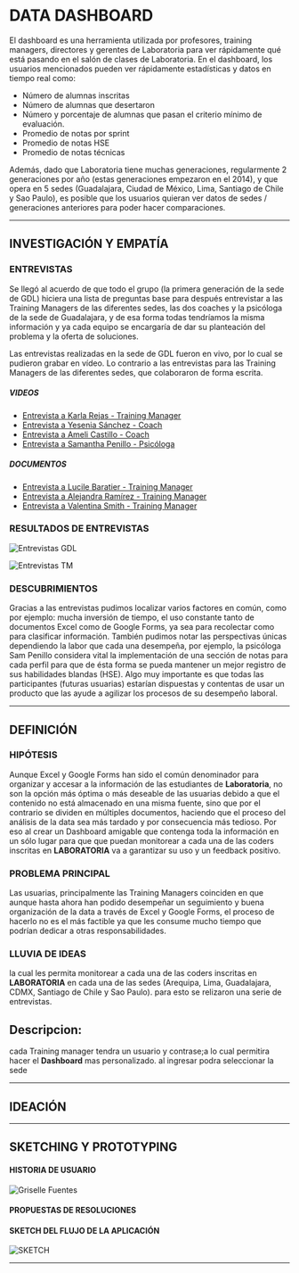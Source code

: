 # **DATA DASHBOARD**


El dashboard es una herramienta utilizada por profesores, training managers, directores y gerentes de Laboratoria para ver rápidamente qué está pasando en el salón de clases de Laboratoria. En el dashboard, los usuarios mencionados pueden ver rápidamente estadísticas y datos en tiempo real como:
+ Número de alumnas inscritas
+ Número de alumnas que desertaron
+ Número y porcentaje de alumnas que pasan el criterio mínimo de evaluación.
+ Promedio de notas por sprint
+ Promedio de notas HSE
+ Promedio de notas técnicas

Además, dado que Laboratoria tiene muchas generaciones, regularmente 2 generaciones por año (estas generaciones empezaron en el 2014), y que opera en 5 sedes (Guadalajara, Ciudad de México, Lima, Santiago de Chile y Sao Paulo), es posible que los usuarios quieran ver datos de sedes / generaciones anteriores para poder hacer comparaciones.

---
## INVESTIGACIÓN Y EMPATÍA

### ENTREVISTAS
Se llegó al acuerdo de que todo el grupo (la primera generación de la sede de GDL) hiciera una lista de preguntas base para después entrevistar a las Training Managers de las diferentes sedes, las dos coaches y la psicóloga de la sede de Guadalajara, y de esa forma todas tendríamos la misma información y ya cada equipo se encargaría de dar su planteación del problema y la oferta de soluciones.

Las entrevistas realizadas en la sede de GDL fueron en vivo, por lo cual se pudieron grabar en vídeo. Lo contrario a las entrevistas para las Training Managers de las diferentes sedes, que colaboraron de forma escrita.

##### VIDEOS
+ [Entrevista a Karla Rejas - Training Manager](https://www.youtube.com/watch?v=ydkRl33TN0g)
+ [Entrevista a Yesenia Sánchez - Coach](https://www.youtube.com/watch?v=WfA5FjN4rFQ&t=1s)
+ [Entrevista a Ameli Castillo - Coach](https://www.youtube.com/watch?v=vkNDiGRlch8&t=8s)
+ [Entrevista a Samantha Penillo - Psicóloga](https://www.youtube.com/watch?v=j8vlV6c8IWg)

##### DOCUMENTOS
+ [Entrevista a Lucile Baratier - Training Manager](https://drive.google.com/file/d/1JmAgYQDO-EoXYTXVZyoWlXiQ4127uhG1/view?usp=sharing)
+ [Entrevista a Alejandra Ramírez - Training Manager](https://drive.google.com/file/d/1ZjuKCBd-cjiM36zriaPxnZ5HfovUXw5D/view?usp=sharing)
+ [Entrevista a Valentina Smith - Training Manager](https://drive.google.com/file/d/1Xwq1qGKpPJXU144_uooemkn_Jq-kUYvu/view?usp=sharing)

### RESULTADOS DE ENTREVISTAS
![Entrevistas GDL](assets/images/README/interviews1.jpeg)

![Entrevistas TM](assets/images/README/interviews2.jpeg)

### DESCUBRIMIENTOS

Gracias a las entrevistas pudimos localizar varios factores en común, como por ejemplo: mucha inversión de tiempo, el uso constante tanto de documentos Excel como de Google Forms, ya sea para recolectar como para clasificar información. También pudimos notar las perspectivas únicas dependiendo la labor que cada una desempeña, por ejemplo, la psicóloga Sam Penillo considera vital la implementación de una sección de notas para cada perfil para que de ésta forma se pueda mantener un mejor registro de sus habilidades blandas (HSE). Algo muy importante es que todas las participantes (futuras usuarias) estarían dispuestas y contentas de usar un producto que las ayude a agilizar los procesos de su desempeño laboral.

---
## DEFINICIÓN

### HIPÓTESIS
Aunque Excel y Google Forms han sido el común denominador para organizar y accesar a la información de las estudiantes de **Laboratoria**, no son la opción más óptima o más deseable de las usuarias debido a que el contenido no está almacenado en una misma fuente, sino que por el contrario se dividen en múltiples documentos, haciendo que el proceso del análisis de la data sea más tardado y por consecuencia más tedioso. Por eso al crear un Dashboard amigable que contenga toda la información en un sólo lugar para que que puedan monitorear a cada una de las coders inscritas en **LABORATORIA** va a  garantizar su uso y un feedback positivo.

### PROBLEMA PRINCIPAL
Las usuarias, principalmente las Training Managers coinciden en que aunque hasta ahora han podido desempeñar un seguimiento y buena organización de la data a través de Excel y Google Forms, el proceso de hacerlo no es el más factible ya que les consume mucho tiempo que podrían dedicar a otras responsabilidades. 

### LLUVIA DE IDEAS






la cual les permita monitorear a cada una de las coders inscritas en **LABORATORIA** en cada una de las sedes  (Arequipa, Lima, Guadalajara, CDMX, Santiago de Chile y Sao Paulo).
para esto se relizaron una serie de entrevistas.  



## Descripcion:
cada Training manager tendra un usuario y contrase;a lo cual permitira hacer el **Dashboard** mas personalizado.
al ingresar podra seleccionar la sede

---

## IDEACIÓN

---

## SKETCHING Y PROTOTYPING

#### HISTORIA DE USUARIO
![Griselle Fuentes](assets/images/README/GriselleFuentes.jpg)


#### PROPUESTAS DE RESOLUCIONES

#### SKETCH DEL FLUJO DE LA APLICACIÓN
![SKETCH](assets/images/README/SKETCH.png)

---
